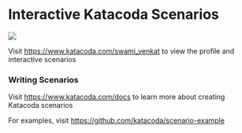 # Interactive Katacoda Scenarios

[![](http://shields.katacoda.com/katacoda/swami_venkat/count.svg)](https://www.katacoda.com/swami_venkat "Get your profile on Katacoda.com")

Visit https://www.katacoda.com/swami_venkat to view the profile and interactive scenarios

### Writing Scenarios
Visit https://www.katacoda.com/docs to learn more about creating Katacoda scenarios

For examples, visit https://github.com/katacoda/scenario-example
